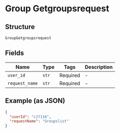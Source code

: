 
# Group Getgroupsrequest

## Structure

`GroupGetgroupsrequest`

## Fields

| Name | Type | Tags | Description |
|  --- | --- | --- | --- |
| `user_id` | `str` | Required | - |
| `request_name` | `str` | Required | - |

## Example (as JSON)

```json
{
  "userId": "c27116",
  "requestName": "Groupslist"
}
```

